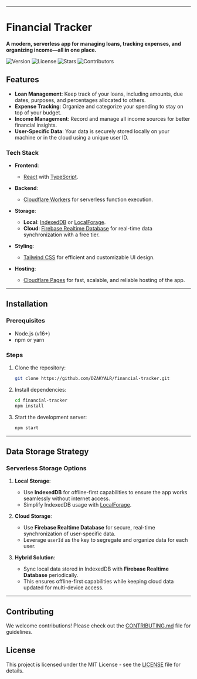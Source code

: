 

---

# Financial Tracker

**A modern, serverless app for managing loans, tracking expenses, and organizing income—all in one place.**

![Version](https://img.shields.io/github/v/release/DZAKYALR/financial-tracker)
![License](https://img.shields.io/github/license/DZAKYALR/financial-tracker)
![Stars](https://img.shields.io/github/stars/DZAKYALR/financial-tracker)
![Contributors](https://img.shields.io/github/contributors/DZAKYALR/financial-tracker)

## Features
- **Loan Management**: Keep track of your loans, including amounts, due dates, purposes, and percentages allocated to others.
- **Expense Tracking**: Organize and categorize your spending to stay on top of your budget.
- **Income Management**: Record and manage all income sources for better financial insights.
- **User-Specific Data**: Your data is securely stored locally on your machine or in the cloud using a unique user ID.

### **Tech Stack**
- **Frontend**:  
  - [React](https://reactjs.org/) with [TypeScript](https://www.typescriptlang.org/).  

- **Backend**:  
  - [Cloudflare Workers](https://developers.cloudflare.com/workers/) for serverless function execution.  

- **Storage**:  
  - **Local**: [IndexedDB](https://developer.mozilla.org/en-US/docs/Web/API/IndexedDB_API) or [LocalForage](https://localforage.github.io/localForage/).  
  - **Cloud**: [Firebase Realtime Database](https://firebase.google.com/products/realtime-database) for real-time data synchronization with a free tier.  

- **Styling**:  
  - [Tailwind CSS](https://tailwindcss.com/) for efficient and customizable UI design.  

- **Hosting**:  
  - [Cloudflare Pages](https://pages.cloudflare.com/) for fast, scalable, and reliable hosting of the app.  

---

## Installation
### Prerequisites
- Node.js (v16+)
- npm or yarn

### Steps
1. Clone the repository:
   ```bash
   git clone https://github.com/DZAKYALR/financial-tracker.git
   ```
2. Install dependencies:
   ```bash
   cd financial-tracker
   npm install
   ```
3. Start the development server:
   ```bash
   npm start
   ```
---

## Data Storage Strategy
### Serverless Storage Options
1. **Local Storage**:  
   - Use **IndexedDB** for offline-first capabilities to ensure the app works seamlessly without internet access.  
   - Simplify IndexedDB usage with [LocalForage](https://localforage.github.io/localForage/).  

2. **Cloud Storage**:  
   - Use **Firebase Realtime Database** for secure, real-time synchronization of user-specific data.  
   - Leverage `userId` as the key to segregate and organize data for each user.  

3. **Hybrid Solution**:  
   - Sync local data stored in IndexedDB with **Firebase Realtime Database** periodically.  
   - This ensures offline-first capabilities while keeping cloud data updated for multi-device access.  

---

## Contributing
We welcome contributions! Please check out the [CONTRIBUTING.md](CONTRIBUTING.md) file for guidelines.

## License
This project is licensed under the MIT License - see the [LICENSE](LICENSE) file for details.
```
